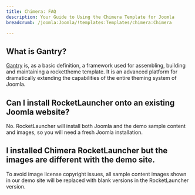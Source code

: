 ```yaml
---
title: Chimera: FAQ
description: Your Guide to Using the Chimera Template for Joomla
breadcrumb: /joomla:Joomla/!templates:Templates/chimera:Chimera

---
```



What is Gantry?
-----

[Gantry][gantry] is, as a basic definition, a framework used for assembling, building and maintaining a rockettheme template. It is an advanced platform for dramatically extending the capabilities of the entire theming system of Joomla.

Can I install RocketLauncher onto an existing Joomla website?
-----

No. RocketLauncher will install both Joomla and the demo sample content and images, so you will need a fresh Joomla installation.

I installed Chimera RocketLauncher but the images are different with the demo site.
-----

To avoid image license copyright issues, all sample content images shown in our demo site will be replaced with blank versions in the RocketLauncher version.

[gantry]: http://gantry.org/